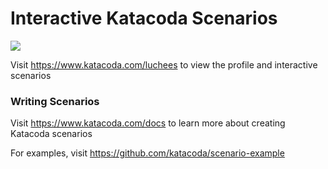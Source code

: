# Interactive Katacoda Scenarios

[![](http://shields.katacoda.com/katacoda/luchees/count.svg)](https://www.katacoda.com/luchees "Get your profile on Katacoda.com")

Visit https://www.katacoda.com/luchees to view the profile and interactive scenarios

### Writing Scenarios
Visit https://www.katacoda.com/docs to learn more about creating Katacoda scenarios

For examples, visit https://github.com/katacoda/scenario-example
